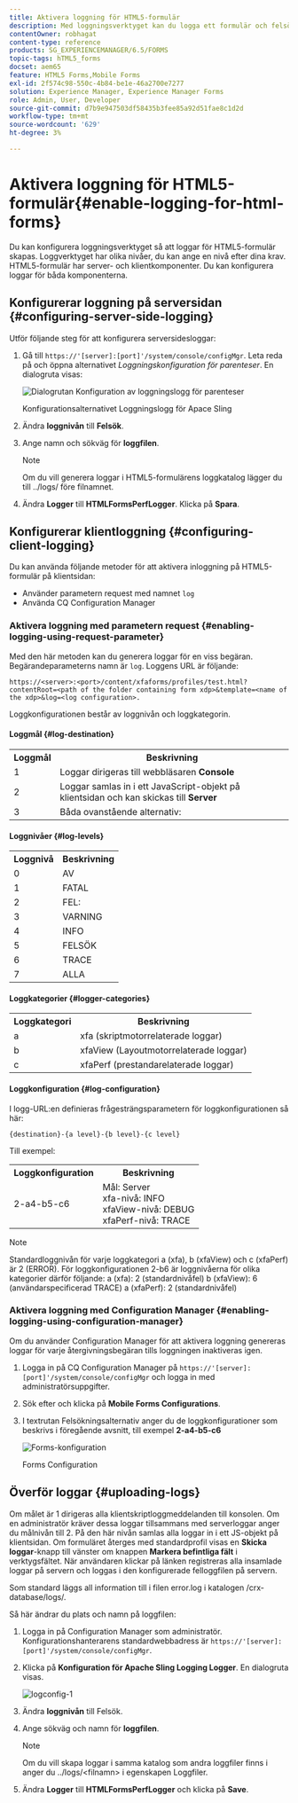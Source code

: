 ```yaml
---
title: Aktivera loggning för HTML5-formulär
description: Med loggningsverktyget kan du logga ett formulär och felsöka formulärrelaterade problem.
contentOwner: robhagat
content-type: reference
products: SG_EXPERIENCEMANAGER/6.5/FORMS
topic-tags: hTML5_forms
docset: aem65
feature: HTML5 Forms,Mobile Forms
exl-id: 2f574c98-550c-4b84-be1e-46a2700e7277
solution: Experience Manager, Experience Manager Forms
role: Admin, User, Developer
source-git-commit: d7b9e947503df58435b3fee85a92d51fae8c1d2d
workflow-type: tm+mt
source-wordcount: '629'
ht-degree: 3%

---
```


# Aktivera loggning för HTML5-formulär{#enable-logging-for-html-forms}

Du kan konfigurera loggningsverktyget så att loggar för HTML5-formulär skapas. Loggverktyget har olika nivåer, du kan ange en nivå efter dina krav. HTML5-formulär har server- och klientkomponenter. Du kan konfigurera loggar för båda komponenterna.

## Konfigurerar loggning på serversidan {#configuring-server-side-logging}

Utför följande steg för att konfigurera serversidesloggar:

1. Gå till `https://'[server]:[port]'/system/console/configMgr`. Leta reda på och öppna alternativet *Loggningskonfiguration för parenteser*. En dialogruta visas:

   ![ Dialogrutan Konfiguration av loggningslogg för parenteser ](assets/logconfig.png)

   Konfigurationsalternativet Loggningslogg för Apace Sling

1. Ändra **loggnivån** till **Felsök**.

1. Ange namn och sökväg för **loggfilen**.

   >[!NOTE]
   >
   >Om du vill generera loggar i HTML5-formulärens loggkatalog lägger du till ../logs/ före filnamnet.

1. Ändra **Logger** till **HTMLFormsPerfLogger**. Klicka på **Spara**.

## Konfigurerar klientloggning {#configuring-client-logging}

Du kan använda följande metoder för att aktivera inloggning på HTML5-formulär på klientsidan:

* Använder parametern request med namnet `log`
* Använda CQ Configuration Manager

### Aktivera loggning med parametern request {#enabling-logging-using-request-parameter}

Med den här metoden kan du generera loggar för en viss begäran. Begärandeparameterns namn är `log`. Loggens URL är följande:

`https://<server>:<port>/content/xfaforms/profiles/test.html?contentRoot=<path of the folder containing form xdp>&template=<name of the xdp>&log=<log configuration>.`

Loggkonfigurationen består av loggnivån och loggkategorin.

#### Loggmål {#log-destination}

<table>
 <tbody>
  <tr>
   <th><strong>Loggmål</strong></th>
   <th><strong>Beskrivning</strong></th>
  </tr>
  <tr>
   <td>1</td>
   <td>Loggar dirigeras till webbläsaren <strong>Console</strong></td>
  </tr>
  <tr>
   <td>2</td>
   <td>Loggar samlas in i ett JavaScript-objekt på klientsidan och kan skickas till <strong>Server</strong> </td>
  </tr>
  <tr>
   <td>3</td>
   <td>Båda ovanstående alternativ: <br /> </td>
  </tr>
 </tbody>
</table>

#### Loggnivåer {#log-levels}

<table>
 <tbody>
  <tr>
   <th>Loggnivå</th>
   <th>Beskrivning</th>
  </tr>
  <tr>
   <td>0</td>
   <td>AV <br type="_moz" /> </td>
  </tr>
  <tr>
   <td>1</td>
   <td>FATAL<br type="_moz" /> </td>
  </tr>
  <tr>
   <td>2</td>
   <td>FEL: <br type="_moz" /> </td>
  </tr>
  <tr>
   <td>3</td>
   <td>VARNING<br type="_moz" /> </td>
  </tr>
  <tr>
   <td>4</td>
   <td>INFO<br type="_moz" /> </td>
  </tr>
  <tr>
   <td>5</td>
   <td>FELSÖK<br type="_moz" /> </td>
  </tr>
  <tr>
   <td>6</td>
   <td>TRACE<br type="_moz" /> </td>
  </tr>
  <tr>
   <td>7</td>
   <td>ALLA<br type="_moz" /> </td>
  </tr>
 </tbody>
</table>

#### Loggkategorier {#logger-categories}

<table>
 <tbody>
  <tr>
   <th>Loggkategori</th>
   <th>Beskrivning</th>
  </tr>
  <tr>
   <td>a</td>
   <td>xfa (skriptmotorrelaterade loggar)</td>
  </tr>
  <tr>
   <td>b</td>
   <td>xfaView (Layoutmotorrelaterade loggar)<br type="_moz" /> </td>
  </tr>
  <tr>
   <td>c</td>
   <td>xfaPerf (prestandarelaterade loggar)<br type="_moz" /> </td>
  </tr>
 </tbody>
</table>

#### Loggkonfiguration {#log-configuration}

I logg-URL:en definieras frågesträngsparametern för loggkonfigurationen så här:

`{destination}-{a level}-{b level}-{c level}`

Till exempel:

<table>
 <tbody>
  <tr>
   <th>Loggkonfiguration</th>
   <th>Beskrivning</th>
  </tr>
  <tr>
   <td>2-a4-b5-c6<br type="_moz" /> </td>
   <td>Mål: Server<br /> xfa-nivå: INFO<br /> xfaView-nivå: DEBUG<br /> xfaPerf-nivå: TRACE</td>
  </tr>
 </tbody>
</table>

>[!NOTE]
>
>Standardloggnivån för varje loggkategori a (xfa), b (xfaView) och c (xfaPerf) är 2 (ERROR). För loggkonfigurationen 2-b6 är loggnivåerna för olika kategorier därför följande:
>a (xfa): 2 (standardnivåfel)
>b (xfaView): 6 (användarspecificerad TRACE)
>a (xfaPerf): 2 (standardnivåfel)

### Aktivera loggning med Configuration Manager {#enabling-logging-using-configuration-manager}

Om du använder Configuration Manager för att aktivera loggning genereras loggar för varje återgivningsbegäran tills loggningen inaktiveras igen.

1. Logga in på CQ Configuration Manager på `https://'[server]:[port]'/system/console/configMgr` och logga in med administratörsuppgifter.
1. Sök efter och klicka på **Mobile Forms Configurations**.
1. I textrutan Felsökningsalternativ anger du de loggkonfigurationer som beskrivs i föregående avsnitt, till exempel **2-a4-b5-c6**

   ![Forms-konfiguration](assets/forms_configuration.png)

   Forms Configuration

## Överför loggar {#uploading-logs}

Om målet är 1 dirigeras alla klientskriptloggmeddelanden till konsolen. Om en administratör kräver dessa loggar tillsammans med serverloggar anger du målnivån till 2. På den här nivån samlas alla loggar in i ett JS-objekt på klientsidan. Om formuläret återges med standardprofil visas en **Skicka loggar**-knapp till vänster om knappen **Markera befintliga fält** i verktygsfältet. När användaren klickar på länken registreras alla insamlade loggar på servern och loggas i den konfigurerade felloggfilen på servern.

Som standard läggs all information till i filen error.log i katalogen /crx-database/logs/.

Så här ändrar du plats och namn på loggfilen:

1. Logga in på Configuration Manager som administratör. Konfigurationshanterarens standardwebbadress är `https://'[server]:[port]'/system/console/configMgr`.
1. Klicka på **Konfiguration för Apache Sling Logging Logger**. En dialogruta visas.

   ![logconfig-1](assets/logconfig-1.png)

1. Ändra **loggnivån** till Felsök.

1. Ange sökväg och namn för **loggfilen**.

   >[!NOTE]
   >
   >Om du vill skapa loggar i samma katalog som andra loggfiler finns i anger du ../logs/&lt;filnamn> i egenskapen Loggfiler.

1. Ändra **Logger** till **HTMLFormsPerfLogger** och klicka på **Save**.
